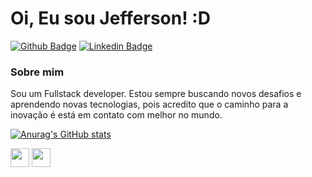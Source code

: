 
# Oi, Eu sou Jefferson! :D

[![Github Badge](https://img.shields.io/badge/-Github-000?style=flat-square&logo=Github&logoColor=white&link=https://github.com/jeffer3941)](https://github.com/jeffer3941)
[![Linkedin Badge](https://img.shields.io/badge/-LinkedIn-blue?style=flat-square&logo=Linkedin&logoColor=white&link=https://www.linkedin.com/in/jefferson-monteiro-577396152/)](https://www.linkedin.com/in/jefferson-monteiro-577396152/)

### Sobre mim 
Sou um Fullstack developer. Estou sempre buscando novos desafios e aprendendo novas tecnologias,
pois acredito que o caminho para a inovação é está em contato com melhor no mundo. 

[![Anurag's GitHub stats](https://github-readme-stats.vercel.app/api?username=jeffer3941&count_private=true&show_icons=true&theme=tokyonight)](https://github.com/anuraghazra/github-readme-stats)


<code><img height="30" src="https://img.shields.io/badge/React-20232A?style=for-the-badge&logo=react&logoColor=61DAFB"></code>
<code><img height="30" src="https://img.shields.io/badge/JavaScript-F7DF1E?style=for-the-badge&logo=javascript&logoColor=black"></code>


